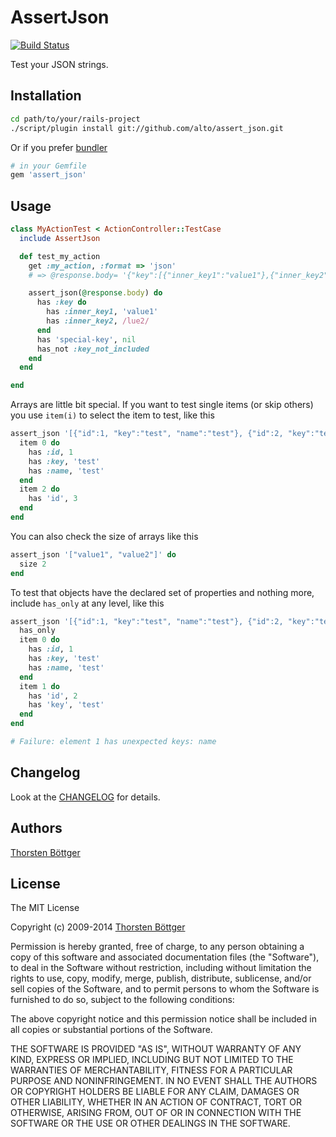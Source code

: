 # AssertJson #

[![Build Status](https://travis-ci.org/alto/assert_json.svg?branch=master)](https://travis-ci.org/alto/assert_json)

Test your JSON strings.

## Installation ##

```sh
cd path/to/your/rails-project
./script/plugin install git://github.com/alto/assert_json.git
```

Or if you prefer [bundler](http://getbundler.com)

```sh
# in your Gemfile
gem 'assert_json'
```


## Usage ##

```ruby
class MyActionTest < ActionController::TestCase
  include AssertJson

  def test_my_action
    get :my_action, :format => 'json'
    # => @response.body= '{"key":[{"inner_key1":"value1"},{"inner_key2":"value2"}, {'special-key': null}]}'

    assert_json(@response.body) do
      has :key do
        has :inner_key1, 'value1'
        has :inner_key2, /lue2/
      end
      has 'special-key', nil
      has_not :key_not_included
    end
  end

end
```

Arrays are little bit special. If you want to test single items (or skip others) you
use `item(i)` to select the item to test, like this

```ruby
assert_json '[{"id":1, "key":"test", "name":"test"}, {"id":2, "key":"test", "name":"test"}, {"id":3, "key":"test", "name":"test"}]' do
  item 0 do
    has :id, 1
    has :key, 'test'
    has :name, 'test'
  end
  item 2 do
    has 'id', 3
  end
end
```

You can also check the size of arrays like this

```ruby
assert_json '["value1", "value2"]' do
  size 2
end
```

To test that objects have the declared set of properties and nothing more,
include `has_only` at any level, like this

```ruby
assert_json '[{"id":1, "key":"test", "name":"test"}, {"id":2, "key":"test", "name":"test"}, {"id":3, "key":"test", "name":"test"}]' do
  has_only
  item 0 do
    has :id, 1
    has :key, 'test'
    has :name, 'test'
  end
  item 1 do
    has 'id', 2
    has 'key', 'test'
  end
end

# Failure: element 1 has unexpected keys: name
```


## Changelog ##

Look at the [CHANGELOG](https://github.com/alto/assert_json/blob/master/CHANGELOG.md) for details.

## Authors ##

[Thorsten Böttger](http://github.com/alto)


## License ##

The MIT License

Copyright (c) 2009-2014 [Thorsten Böttger](http://mt7.de/)

Permission is hereby granted, free of charge, to any person obtaining a copy
of this software and associated documentation files (the "Software"), to deal
in the Software without restriction, including without limitation the rights
to use, copy, modify, merge, publish, distribute, sublicense, and/or sell
copies of the Software, and to permit persons to whom the Software is
furnished to do so, subject to the following conditions:

The above copyright notice and this permission notice shall be included in
all copies or substantial portions of the Software.

THE SOFTWARE IS PROVIDED "AS IS", WITHOUT WARRANTY OF ANY KIND, EXPRESS OR
IMPLIED, INCLUDING BUT NOT LIMITED TO THE WARRANTIES OF MERCHANTABILITY,
FITNESS FOR A PARTICULAR PURPOSE AND NONINFRINGEMENT. IN NO EVENT SHALL THE
AUTHORS OR COPYRIGHT HOLDERS BE LIABLE FOR ANY CLAIM, DAMAGES OR OTHER
LIABILITY, WHETHER IN AN ACTION OF CONTRACT, TORT OR OTHERWISE, ARISING FROM,
OUT OF OR IN CONNECTION WITH THE SOFTWARE OR THE USE OR OTHER DEALINGS IN
THE SOFTWARE.
